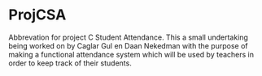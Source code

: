# ProjCSA
Abbrevation for project C Student Attendance. This a small undertaking being worked on by Caglar Gul en Daan Nekedman with the purpose of making a functional attendance system which will be used by teachers in order to keep track of their students. 
